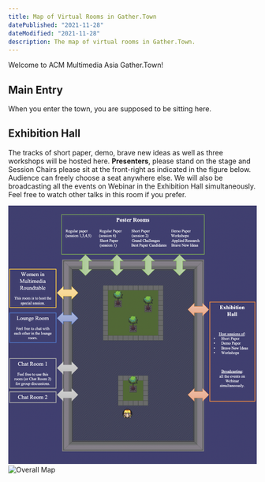 ```yaml
---
title: Map of Virtual Rooms in Gather.Town
datePublished: "2021-11-28"
dateModified: "2021-11-28"
description: The map of virtual rooms in Gather.Town.
---
```


Welcome to ACM Multimedia Asia Gather.Town! 

## Main Entry

When you enter the town, you are supposed to be sitting here.

## Exhibition Hall
The tracks of short paper, demo, brave new ideas as well as three workshops will be hosted here. **Presenters**, please stand on the stage and Session Chairs please sit at the front-right as indicated in the figure below. Audience can freely choose a seat anywhere else. 
We will also be broadcasting all the events on Webinar in the Exhibition Hall simultaneously. Feel free to watch other talks in this room if you prefer. 

<div style="max-width: 800px;">
    <img src="./Overall-Map.png" alt="Overall Map" />
</div>

<div style="max-width: 800px;">
    <img src="./Exhibition-Hall.png" alt="Overall Map" />
</div>

